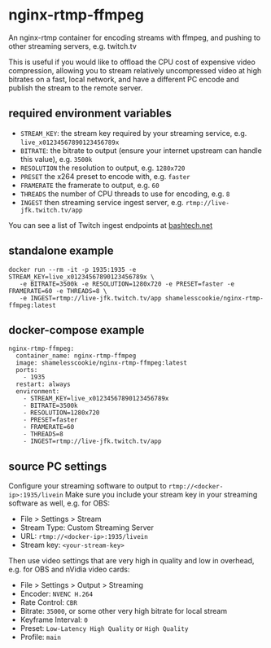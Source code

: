 # nginx-rtmp-ffmpeg

An nginx-rtmp container for encoding streams with ffmpeg, and pushing to other streaming servers, e.g. twitch.tv

This is useful if you would like to offload the CPU cost of expensive video compression,
allowing you to stream relatively uncompressed video at high bitrates on a fast, local network,
and have a different PC encode and publish the stream to the remote server.

## required environment variables

- `STREAM_KEY`: the stream key required by your streaming service, e.g. `live_x01234567890123456789x`
- `BITRATE`: the bitrate to output (ensure your internet upstream can handle this value), e.g. `3500k`
- `RESOLUTION` the resolution to output, e.g. `1280x720`
- `PRESET` the x264 preset to encode with, e.g. `faster`
- `FRAMERATE` the framerate to output, e.g. `60`
- `THREADS` the number of CPU threads to use for encoding, e.g. `8`
- `INGEST` then streaming service ingest server, e.g. `rtmp://live-jfk.twitch.tv/app`

You can see a list of Twitch ingest endpoints at [bashtech.net](https://bashtech.net/twitch/ingest.php)

## standalone example

```
docker run --rm -it -p 1935:1935 -e STREAM_KEY=live_x01234567890123456789x \
   -e BITRATE=3500k -e RESOLUTION=1280x720 -e PRESET=faster -e FRAMERATE=60 -e THREADS=8 \
   -e INGEST=rtmp://live-jfk.twitch.tv/app shamelesscookie/nginx-rtmp-ffmpeg:latest
```

## docker-compose example

```
nginx-rtmp-ffmpeg:
  container_name: nginx-rtmp-ffmpeg
  image: shamelesscookie/nginx-rtmp-ffmpeg:latest
  ports:
    - 1935
  restart: always
  environment:
    - STREAM_KEY=live_x01234567890123456789x
    - BITRATE=3500k
    - RESOLUTION=1280x720
    - PRESET=faster
    - FRAMERATE=60
    - THREADS=8
    - INGEST=rtmp://live-jfk.twitch.tv/app
```

## source PC settings

Configure your streaming software to output to `rtmp://<docker-ip>:1935/livein`
Make sure you include your stream key in your streaming software as well, e.g. for OBS:

- File > Settings > Stream
- Stream Type: Custom Streaming Server
- URL: `rtmp://<docker-ip>:1935/livein`
- Stream key: `<your-stream-key>`

Then use video settings that are very high in quality and low in overhead, e.g. for OBS and nVidia video cards:

- File > Settings > Output > Streaming
- Encoder: `NVENC H.264`
- Rate Control: `CBR`
- Bitrate: `35000`, or some other very high bitrate for local stream
- Keyframe Interval: `0`
- Preset: `Low-Latency High Quality` or `High Quality`
- Profile: `main`
